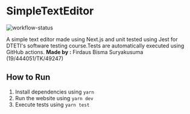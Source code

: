 # SimpleTextEditor
![workflow-status](https://github.com/gldnpz17/TextEditor/actions/workflows/main.yml/badge.svg)


A simple text editor made using Next.js and unit tested using Jest for DTETI's software testing course.Tests are automatically executed using GitHub actions. 
**Made by :** Firdaus Bisma Suryakusuma (19/444051/TK/49247)

## How to Run
1. Install dependencies using `yarn`
2. Run the website using `yarn dev`
3. Execute tests using `yarn test`
